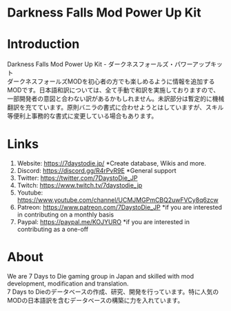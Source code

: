 # Darkness Falls Mod Power Up Kit

# Introduction
Darkness Falls Mod Power Up Kit - ダークネスフォールズ・パワーアップキット<br>
ダークネスフォールズMODを初心者の方でも楽しめるように情報を追加するMODです。日本語和訳については、全て手動で和訳を実施しておりますので、一部開発者の意図と合わない訳があるかもしれません。未訳部分は暫定的に機械翻訳を充てています。原則バニラの書式に合わせようとはしていますが、スキル等便利上事務的な書式に変更している場合もあります。

# Links
1. Website: https://7daystodie.jp/ *Create database, Wikis and more.
2. Discord: https://discord.gg/R4rPvR9E *General support
3. Twitter: https://twitter.com/7DaystoDie_JP
4. Twitch: https://www.twitch.tv/7daystodie_jp
5. Youtube: https://www.youtube.com/channel/UCMJMGPmCBQ2uwFVCy8q6zcw
7. Patreon: https://www.patreon.com/7DaystoDie_JP *if you are interested in contributing on a monthly basis
8. Paypal: https://paypal.me/KOJYURO *if you are interested in contributing as a one-off

# About
We are 7 Days to Die gaming group in Japan and skilled with mod development, modification and translation.<br>
7 Days to Dieのデータベースの作成、研究、開発を行っています。特に人気のMODの日本語訳を含むデータベースの構築に力を入れています。
